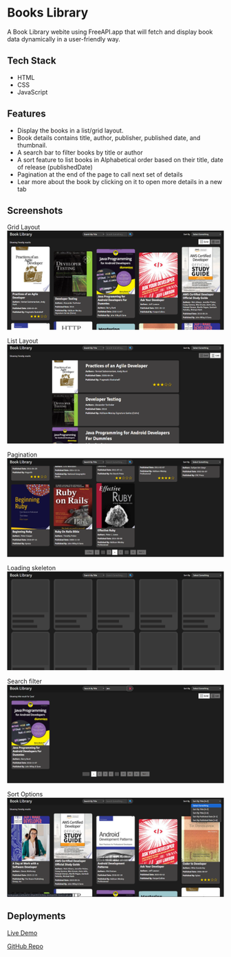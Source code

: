# Books Library

A Book Library webite using FreeAPI.app that will fetch and display book data dynamically in a user-friendly way.

## Tech Stack
 - HTML
 - CSS
 - JavaScript

## Features
- Display the books in a list/grid layout.
- Book details contains title, author, publisher, published date, and thumbnail.
- A search bar to filter books by title or author
- A sort feature to list books in Alphabetical order based on their title, date of release (publishedDate)
- Pagination at the end of the page to call next set of details
- Lear more about the book by clicking on it to open more details in a new tab

## Screenshots

Grid Layout
![grid](./assetes/image.png)

List Layout
![list](./assetes/image-1.png)

Pagination 
![pagination](./assetes/image-2.png)

Loading skeleton
![loader](./assetes/image-3.png)

Search filter
![search](./assetes/image-4.png)

Sort Options
![sort](./assetes/image-5.png)

## Deployments

[Live Demo](https://books-library-beta.vercel.app/)

[GitHub Repo](https://github.com/Ganesh-Ghadage/Books-Library)